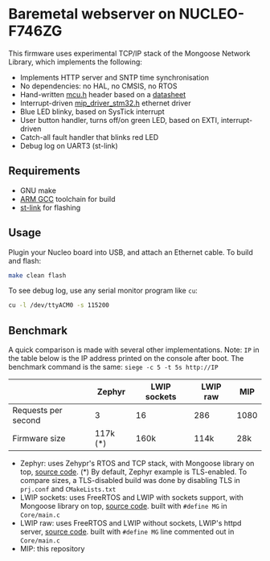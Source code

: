 # Baremetal webserver on NUCLEO-F746ZG

This firmware uses experimental TCP/IP stack of the Mongoose Network Library,
which implements the following:

- Implements HTTP server and SNTP time synchronisation
- No dependencies: no HAL, no CMSIS, no RTOS
- Hand-written [mcu.h](mcu.h) header based on a [datasheet](https://www.st.com/resource/en/reference_manual/rm0385-stm32f75xxx-and-stm32f74xxx-advanced-armbased-32bit-mcus-stmicroelectronics.pdf)
- Interrupt-driven [mip_driver_stm32.h](../../../drivers/mip_driver_stm32.h) ethernet driver
- Blue LED blinky, based on SysTick interrupt
- User button handler, turns off/on green LED, based on EXTI, interrupt-driven 
- Catch-all fault handler that blinks red LED
- Debug log on UART3 (st-link)

## Requirements

- GNU make
- [ARM GCC](https://developer.arm.com/tools-and-software/open-source-software/developer-tools/gnu-toolchain/gnu-rm) toolchain for build
- [st-link](https://github.com/stlink-org/stlink) for flashing

## Usage

Plugin your Nucleo board into USB, and attach an Ethernet cable.
To build and flash:

```sh
make clean flash
```

To see debug log, use any serial monitor program like `cu`:

```sh
cu -l /dev/ttyACM0 -s 115200
```

## Benchmark

A quick comparison is made with several other implementations.
Note: `IP` in the table below is the IP address printed on the console after
boot. The benchmark command is the same: `siege -c 5 -t 5s http://IP`

|                     | Zephyr   | LWIP sockets | LWIP raw | MIP  |
| ------------------- | -------- | ------------ | -------- | ---- |
| Requests per second | 3        | 16           | 286      | 1080 |
| Firmware size       | 117k (*) | 160k         | 114k     | 28k  |

- Zephyr: uses Zehypr's RTOS and TCP stack, with Mongoose library on top,
  [source code](https://github.com/cesanta/mongoose/tree/master/examples/zephyr/http-server).
  (*) By default, Zephyr example is TLS-enabled. To compare sizes, a TLS-disabled
  build was done by disabling TLS in `prj.conf` and `CMakeLists.txt`
- LWIP sockets: uses FreeRTOS and LWIP with sockets support, with Mongoose
  library on top, [source code](https://github.com/mongoose-examples/stm32-nucleo-f746z).
  built with `#define MG` in `Core/main.c`
- LWIP raw: uses FreeRTOS and LWIP without sockets, LWIP's httpd server,
  [source code](https://github.com/mongoose-examples/stm32-nucleo-f746z).
  built with `#define MG` line commented out in `Core/main.c`
- MIP: this repository

